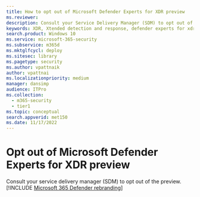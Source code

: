 ```yaml
---
title: How to opt out of Microsoft Defender Experts for XDR preview
ms.reviewer:
description: Consult your Service Delivery Manager (SDM) to opt out of the preview.
keywords: XDR, Xtended detection and response, defender experts for xdr, Microsoft Defender Experts for XDR, managed threat hunting, managed detection and response (MDR) service, service delivery manager, real-time visibility with XDR experts, threat hunting and analysis
search.product: Windows 10
ms.service: microsoft-365-security
ms.subservice: m365d
ms.mktglfcycl: deploy
ms.sitesec: library
ms.pagetype: security
ms.author: vpattnaik
author: vpattnai
ms.localizationpriority: medium
manager: dansimp
audience: ITPro
ms.collection:
  - m365-security
  - tier1
ms.topic: conceptual
search.appverid: met150
ms.date: 11/17/2022
---
```


# Opt out of Microsoft Defender Experts for XDR preview

Consult your service delivery manager (SDM) to opt out of the preview.
[!INCLUDE [Microsoft 365 Defender rebranding](../../includes/defender-m3d-techcommunity.md)]
